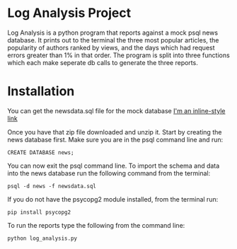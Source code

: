 # Log Analysis Project # 
Log Analysis is a python program that reports against a mock psql news database. It prints out to the terminal the three most popular articles, the popularity of authors ranked by views, and the days which had request errors greater than 1% in that order. The program is split into three functions which each make seperate db calls to generate the three reports. 

# Installation #
You can get the newsdata.sql file for the mock database [I'm an inline-style link](https://d17h27t6h515a5.cloudfront.net/topher/2016/August/57b5f748_newsdata/newsdata.zip)

Once you have that zip file downloaded and unzip it. Start by creating the news database first. Make sure you are in the psql command line and run:

`CREATE DATABASE news;`

You can now exit the psql command line. To import the schema and data into the news database run the following command from the terminal:

`psql -d news -f newsdata.sql`

If you do not have the psycopg2 module installed, from the terminal run:

`pip install psycopg2`

To run the reports type the following from the command line:

`python log_analysis.py`
